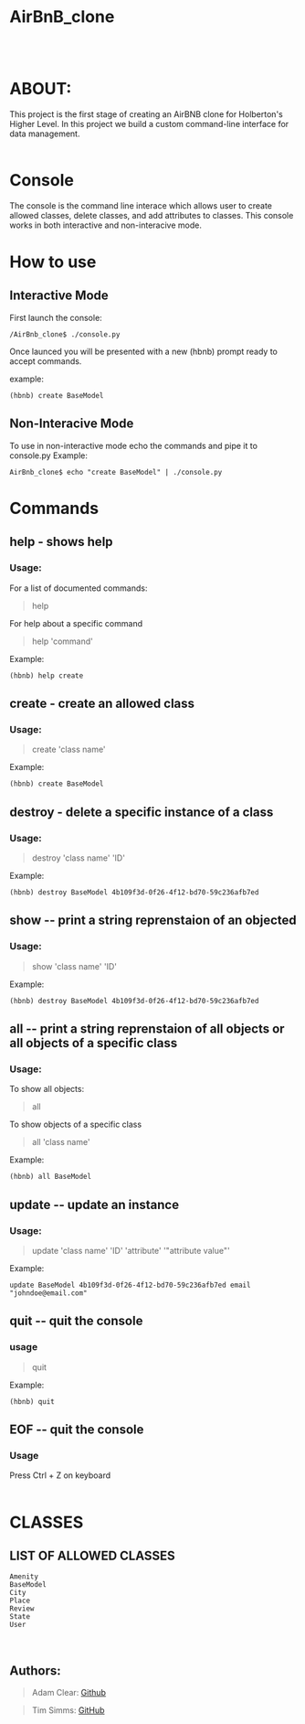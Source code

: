 # AirBnB_clone

<br><br>
# ABOUT:
This project is the first stage of creating an AirBNB clone for Holberton's Higher Level. In this project we build a custom command-line interface for data management.
<br><br>
# Console
The console is the command line interace which allows user to create allowed classes, delete classes, and add attributes to classes. This console works in both interactive and non-interacive mode.


# How to use <br>
## Interactive Mode

First launch the console:

```
/AirBnb_clone$ ./console.py
```

Once launced you will be presented with a new (hbnb) prompt ready to accept commands.

example:<br>
```
(hbnb) create BaseModel
```

## Non-Interacive Mode<br>

To use in non-interactive mode echo the commands and pipe it to console.py
Example:<br>
```
AirBnb_clone$ echo "create BaseModel" | ./console.py
```

# Commands

## help - shows help
### Usage:
For a list of documented commands:<br>
> help

For help about a specific command<br>
> help 'command'

Example:<br>
```
(hbnb) help create
```

## create - create an allowed class
### Usage:
> create 'class name'<br>

Example:<br>
```
(hbnb) create BaseModel
```

## destroy - delete a specific instance of a class
### Usage:
> destroy 'class name' 'ID'<br>

Example:<br>
```
(hbnb) destroy BaseModel 4b109f3d-0f26-4f12-bd70-59c236afb7ed
```

## show -- print a string reprenstaion of an objected
### Usage:
> show 'class name' 'ID'<br>

Example:<br>
```
(hbnb) destroy BaseModel 4b109f3d-0f26-4f12-bd70-59c236afb7ed
```

## all -- print a string reprenstaion of all objects or all objects of a specific class
### Usage:
To show all objects:<br>
> all

To show objects of a specific class<br>
> all 'class name'

Example:<br>
```
(hbnb) all BaseModel
```

## update -- update an instance
### Usage:
> update 'class name' 'ID' 'attribute' '"attribute value"'

Example:<br>
```
update BaseModel 4b109f3d-0f26-4f12-bd70-59c236afb7ed email "johndoe@email.com"
```

## quit -- quit the console
### usage
> quit

Example:<br>
```
(hbnb) quit
```

## EOF -- quit the console
### Usage
Press Ctrl + Z on keyboard<br>
<br>

# CLASSES
## LIST OF ALLOWED CLASSES
```
Amenity
BaseModel
City
Place
Review
State
User
```
<br>

##  Authors:

> Adam Clear: [Github](https://github.com/adamclear)

> Tim Simms: [GitHub](https://github.com/TimSimms84)
